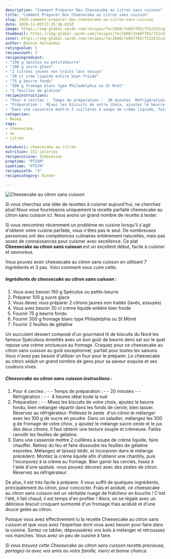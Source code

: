 ```yaml
---
description: "Comment Préparer Des Cheesecake au citron sans cuisson"
title: "Comment Préparer Des Cheesecake au citron sans cuisson"
slug: 3920-comment-preparer-des-cheesecake-au-citron-sans-cuisson
date: 2020-11-05T13:25:36.815Z
image: https://img-global.cpcdn.com/recipes/7ec2b60c7e66f765/751x532cq70/cheesecake-au-citron-sans-cuisson-photo-principale-de-la-recette.jpg
thumbnail: https://img-global.cpcdn.com/recipes/7ec2b60c7e66f765/751x532cq70/cheesecake-au-citron-sans-cuisson-photo-principale-de-la-recette.jpg
cover: https://img-global.cpcdn.com/recipes/7ec2b60c7e66f765/751x532cq70/cheesecake-au-citron-sans-cuisson-photo-principale-de-la-recette.jpg
author: Nannie Fernandez
ratingvalue: 5
reviewcount: 3
recipeingredient:
- "150 g Spculos ou petitsbeurre"
- "100 g sucre glace"
- "2 citrons jaunes non traits lavs essuys"
- "30 cl crme liquide entire bien froide"
- "75 g beurre fondu"
- "300 g fromage blanc type Philadelphia ou St Mret"
- "2 feuilles de glatine"
recipeinstructions:
- "Pour 4 cercles :  Temps de préparation :  20 minutes  Réfrigération :   4 heures idéal toute la nuit"
- "Préparation :  Mixez les biscuits de votre choix, ajoutez le beurre fondu, bien mélanger répartir dans les fonds de cercle, bien tasser. Réservez au réfrigérateur. Prélevez le zeste  d&#39;un citron le mélanger avec les 100 g de sucre en poudre. Dans un saladier, mélangez les 300 g de fromage de votre choix, y ajoutez le mélange sucre-zeste et le jus des deux citrons. Il faut obtenir une texture souple et crémeuse. Faites ramollir les feuilles de gélatine."
- "Dans une casserole mettre 2 cuillères à soupe de crème liquide, faire chauffer. Retirez du feu et faire dissoudre les feuilles de gélatine essorées. Mélangez et laissez tiédir, et incorporer dans le mélange précédent. Montez la crème liquide afin d&#39;obtenir une chantilly, puis l&#39;incorporez à la crème au fromage. Bien garnir les cercles, lissez à l&#39;aide d&#39;une spatule. vous pouvez décorez avec des zestes de citron. Réservez au réfrigérateur."
categories:
- Resep
tags:
- cheesecake
- au
- citron

katakunci: cheesecake au citron 
nutrition: 152 calories
recipecuisine: Indonesian
preptime: "PT25M"
cooktime: "PT57M"
recipeyield: "3"
recipecategory: Dinner

---
```



![Cheesecake au citron sans cuisson](https://img-global.cpcdn.com/recipes/7ec2b60c7e66f765/751x532cq70/cheesecake-au-citron-sans-cuisson-photo-principale-de-la-recette.jpg)

Si vous cherchez une idée de recettes à cuisiner aujourd'hui, ne cherchez plus! Nous vous fournissons uniquement la recette parfaite cheesecake au citron sans cuisson ici. Nous avons un grand nombre de recette à tester.

Si vous rencontrez récemment un problème en cuisine lorsqu'il s'agit d'obtenir votre cuisine parfaite, vous n'êtes pas le seul. De nombreuses personnes ont des compétences culinaires entièrement naturelles, mais pas assez de connaissances pour cuisiner avec excellence. Ce plat <strong> Cheesecake au citron sans cuisson </strong> est un excellent début, facile à cuisiner et savoureux.

<!--inarticleads1-->

Vous pouvez avoir cheesecake au citron sans cuisson en utilisant 7 Ingrédients et 3 pas. Voici comment vous cuire cette.

##### Ingrédients de cheesecake au citron sans cuisson :

1. Vous avez besoin 150 g Spéculos ou petits-beurre
1. Préparer 100 g sucre glace
1. Vous devez vous préparer 2 citrons jaunes non traités (lavés, essuyés)
1. Vous avez besoin 30 cl crème liquide entière bien froide
1. Fournir 75 g beurre fondu
1. Fournir 300 g fromage blanc type Philadelphia ou St Môret
1. Fournir 2 feuilles de gélatine


Un succulent dessert composé d&#39;un gourmand lit de biscuits du Nord les fameux Spéculoos émiettés avec un bon goût de beurre demi sel sur le quel repose une crème onctueuse au fromage. Craquez pour ce cheesecake au citron sans cuisson au goût exceptionnel, parfait pour toutes les saisons. Vous n&#39;avez pas besoin d&#39;utiliser un four pour le préparer. Le cheesecake au citron séduit un grand nombre de gens pour sa saveur exquise et ses couleurs vives. 

<!--inarticleads2-->

##### Cheesecake au citron sans cuisson instructions :

1. Pour 4 cercles : -  - Temps de préparation : -  - 20 minutes -  - Réfrigération : -  -  4 heures idéal toute la nuit
1. Préparation : -  - Mixez les biscuits de votre choix, ajoutez le beurre fondu, bien mélanger répartir dans les fonds de cercle, bien tasser. Réservez au réfrigérateur. Prélevez le zeste  d&#39;un citron le mélanger avec les 100 g de sucre en poudre. Dans un saladier, mélangez les 300 g de fromage de votre choix, y ajoutez le mélange sucre-zeste et le jus des deux citrons. Il faut obtenir une texture souple et crémeuse. Faites ramollir les feuilles de gélatine.
1. Dans une casserole mettre 2 cuillères à soupe de crème liquide, faire chauffer. Retirez du feu et faire dissoudre les feuilles de gélatine essorées. Mélangez et laissez tiédir, et incorporer dans le mélange précédent. Montez la crème liquide afin d&#39;obtenir une chantilly, puis l&#39;incorporez à la crème au fromage. Bien garnir les cercles, lissez à l&#39;aide d&#39;une spatule. vous pouvez décorez avec des zestes de citron. Réservez au réfrigérateur.


De plus, il est très facile à préparer. Il vous suffit de quelques ingrédients, principalement du citron, pour concocter. Frais et acidulé, ce cheesecake au citron sans cuisson est un véritable nuage de fraîcheur en bouche ! C&#39;est l&#39;été, il fait chaud, il est temps d&#39;en profiter ! Alors, on se régale avec un délicieux biscuit croquant surmonté d&#39;un fromage frais acidulé et d&#39;une douce gelée au citron. 

<!--inarticleads1-->

<p>
Puisque vous avez effectivement lu la recette Cheesecake au citron sans cuisson et que vous avez l'expertise dont vous avez besoin pour faire dans la cuisine. Sortez ce tablier, dépoussiérez vos bols à mélanger et retroussez vos manches. Vous avez un peu de cuisine à faire.
</p>

<p>
<i>Si vous trouvez cette Cheesecake au citron sans cuisson recette précieuse, partagez-la avec vos amis ou votre famille, merci et bonne chance.</i>
</p>
